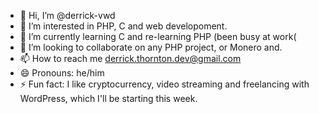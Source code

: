 - 👋 Hi, I’m @derrick-vwd
- 👀 I’m interested in PHP, C and web developoment.
- 🌱 I’m currently learning C and re-learning PHP (been busy at work(
- 💞️ I’m looking to collaborate on any PHP project, or Monero and.
- 📫 How to reach me derrick.thornton.dev@gmail.com 
- 😄 Pronouns: he/him
- ⚡ Fun fact: I like cryptocurrency, video streaming and freelancing with WordPress, which I'll be starting this week.

<!---
derrick-vwd/derrick-vwd is a ✨ special ✨ repository because its `README.md` (this file) appears on your GitHub profile.
You can click the Preview link to take a look at your changes.
--->
